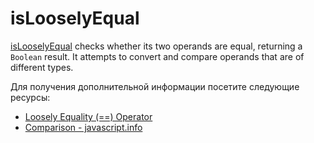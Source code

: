 # isLooselyEqual

[isLooselyEqual](https://developer.mozilla.org/en-US/docs/Web/JavaScript/Reference/Operators/Equality) checks whether its two operands are equal, returning a `Boolean` result. It attempts to convert and compare operands that are of different types.

Для получения дополнительной информации посетите следующие ресурсы:

- [ Loosely Equality (==) Operator](https://developer.mozilla.org/en-US/docs/Web/JavaScript/Reference/Operators/Equality)
- [Comparison - javascript.info](https://javascript.info/comparison)

